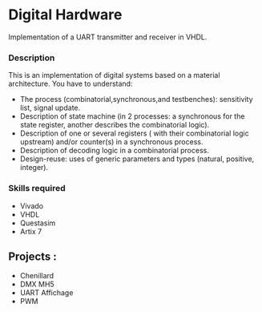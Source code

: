 # Digital Hardware

Implementation of a UART transmitter and receiver in VHDL.

### Description

This is an implementation of digital systems based on a material architecture. You have to understand:

- The process (combinatorial,synchronous,and testbenches): sensitivity list, signal update.
- Description of state machine (in 2 processes: a synchronous for the state register, another describes the combinatorial logic).
- Description of one or several registers ( with their combinatorial logic upstream) and/or counter(s) in a synchronous process.
- Description of decoding logic in a combinatorial process.
- Design-reuse: uses of generic parameters and types (natural, positive, integer).

### Skills required

- Vivado
- VHDL
- Questasim
- Artix 7

## Projects : 
- Chenillard
- DMX MH5
- UART Affichage
- PWM
